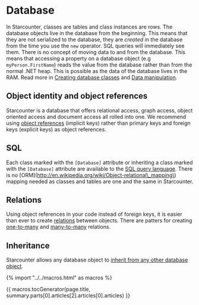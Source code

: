 # Database

In Starcounter, classes are tables and class instances are rows. The database objects live in the database from the beginning. This means that they are not serialized to the database, they are _created_ in the database from the time you use the <code>new</code> operator. SQL queries will immediately see them. There is no concept of moving data to and from the database. This means that accessing a property on a database object (e.g <code>myPerson.FirstName</code>) reads the value from the database rather than from the normal .NET heap. This is possible as the data of the database lives in the RAM.
Read more in [Creating database classes](/guides/database/creating-database-classes/) and [Data manipulation](/guides/database/data-manipulation/).

## Object identity and object references
Starcounter is a database that offers relational access, graph access, object oriented access and document access all rolled into one. We recommend using [object references](/guides/database/object-identity/) (implicit keys) rather than primary keys and foreign keys (explicit keys) as object references.

## SQL
Each class marked with the `[Database]` attribute or inheriting a class marked with the `[Database]` attribute are available to the [SQL query language](/guides/database/querying-using-sql/). There is no [ORM](http://en.wikipedia.org/wiki/Object-relational\_mapping\) mapping needed as classes and tables are one and the same in Starcounter.

## Relations
Using object references in your code instead of foreign keys, it is easier than ever to create [relations](/guides/database/relations/) between objects. There are patters for creating [one-to-many](/guides/database/one-to-many-relations/) and [many-to-many](/guides/database/many-to-many-relations/) relations.

## Inheritance
Starcounter allows any database object to [inherit from any other database object](/guides/database/inheritance/).

{% import "../../macros.html" as macros %}

{{ macros.tocGenerator(page.title, summary.parts[0].articles[2].articles[0].articles) }}
